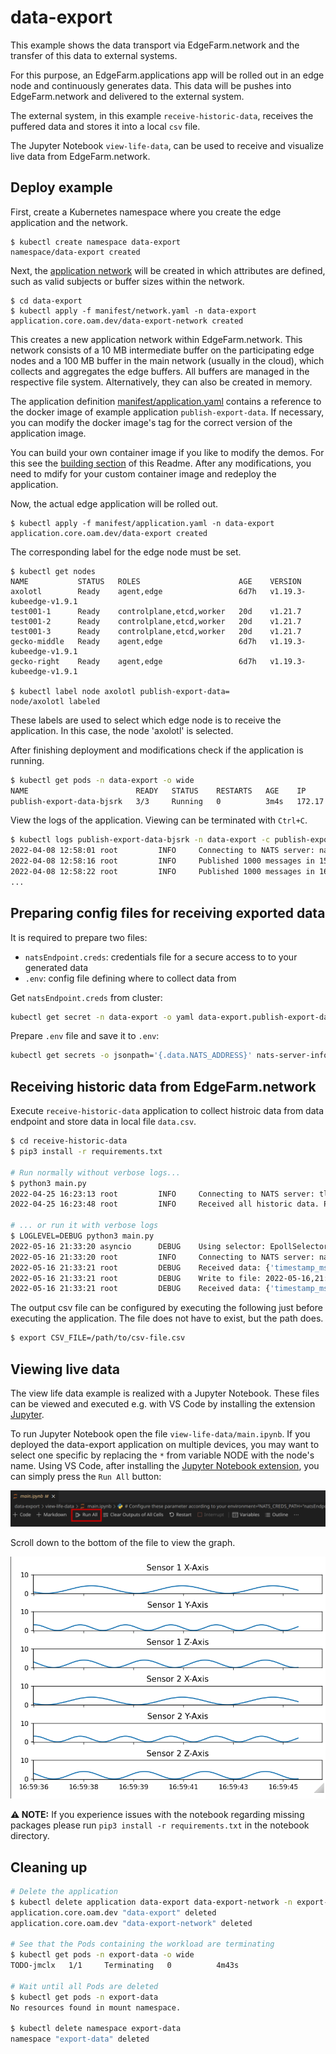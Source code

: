# data-export

This example shows the data transport via EdgeFarm.network and the transfer of this data to external systems.

For this purpose, an EdgeFarm.applications app will be rolled out in an edge node and continuously generates data. 
This data will be pushes into EdgeFarm.network and delivered to the external system.

The external system, in this example `receive-historic-data`, receives the puffered data and stores it into a local `csv` file.

The Jupyter Notebook `view-life-data`, can be used to receive and visualize live data from EdgeFarm.network.

## **Deploy example**

First, create a Kubernetes namespace where you create the edge application and the network.

```
$ kubectl create namespace data-export
namespace/data-export created
```

Next, the [application network](manifest/network.yaml) will be created in which attributes are defined, such as valid subjects or buffer sizes within the network.

```
$ cd data-export
$ kubectl apply -f manifest/network.yaml -n data-export
application.core.oam.dev/data-export-network created
```

This creates a new application network within EdgeFarm.network. This network consists of a 10 MB intermediate buffer on the participating edge nodes and a 100 MB buffer in the main network (usually in the cloud), which collects and aggregates the edge buffers.
All buffers are managed in the respective file system. Alternatively, they can also be created in memory.

The application definition [manifest/application.yaml](manifest/application.yaml) contains a reference to the docker image of example application `publish-export-data`. If necessary, you can modify the docker image's tag for the correct version of the application image. 

You can build your own container image if you like to modify the demos. For this see the [building section](../README.md#building-yourself) of this Readme.
After any modifications, you need to mdify for your custom container image and redeploy the application.

Now, the actual edge application will be rolled out.

```
$ kubectl apply -f manifest/application.yaml -n data-export
application.core.oam.dev/data-export created
```

The corresponding label for the edge node must be set.

```
$ kubectl get nodes
NAME           STATUS   ROLES                      AGE    VERSION
axolotl        Ready    agent,edge                 6d7h   v1.19.3-kubeedge-v1.9.1
test001-1      Ready    controlplane,etcd,worker   20d    v1.21.7
test001-2      Ready    controlplane,etcd,worker   20d    v1.21.7
test001-3      Ready    controlplane,etcd,worker   20d    v1.21.7
gecko-middle   Ready    agent,edge                 6d7h   v1.19.3-kubeedge-v1.9.1
gecko-right    Ready    agent,edge                 6d7h   v1.19.3-kubeedge-v1.9.1

$ kubectl label node axolotl publish-export-data=
node/axolotl labeled
```

These labels are used to select which edge node is to receive the application. In this case, the node 'axolotl' is selected.

After finishing deployment and modifications check if the application is running.

```bash
$ kubectl get pods -n data-export -o wide
NAME                        READY   STATUS    RESTARTS   AGE    IP           NODE        NOMINATED NODE   READINESS GATES
publish-export-data-bjsrk   3/3     Running   0          3m4s   172.17.0.2   rpi-snake   <none>           <none>
```

View the logs of the application. Viewing can be terminated with `Ctrl+C`.

```bash
$ kubectl logs publish-export-data-bjsrk -n data-export -c publish-export-data -f
2022-04-08 12:58:01 root         INFO     Connecting to NATS server: nats://leaf-nats.nats:4222
2022-04-08 12:58:16 root         INFO     Published 1000 messages in 15 seconds. Total size: 257750. Byte per Second:  17183.
2022-04-08 12:58:22 root         INFO     Published 1000 messages in 16 seconds. Total size: 257722. Byte per Second:  16107.
...
```

## **Preparing config files for receiving exported data**

It is required to prepare two files:
- `natsEndpoint.creds`: credentials file for a secure access to to your generated data
- `.env`: config file defining where to collect data from


Get `natsEndpoint.creds` from cluster:
```bash
kubectl get secret -n data-export -o yaml data-export.publish-export-data -o jsonpath='{.data.data-export-network\.creds}' | base64 --decode > natsEndpoint.creds
```

Prepare `.env` file and save it to `.env`:
```bash
kubectl get secrets -o jsonpath='{.data.NATS_ADDRESS}' nats-server-info | base64 --decode | xargs printf 'NATS_SERVER="%s"\n' > .env
```

## **Receiving historic data from EdgeFarm.network**

Execute `receive-historic-data` application to collect histroic data from data endpoint and store data in local file `data.csv`.

```bash
$ cd receive-historic-data
$ pip3 install -r requirements.txt

# Run normally without verbose logs...
$ python3 main.py
2022-04-25 16:23:13 root         INFO     Connecting to NATS server: tls://connect.ngs.global:4222
2022-04-25 16:23:48 root         INFO     Received all historic data. Proceed with live data.

# ... or run it with verbose logs
$ LOGLEVEL=DEBUG python3 main.py
2022-05-16 21:33:20 asyncio      DEBUG    Using selector: EpollSelector
2022-05-16 21:33:20 root         INFO     Connecting to NATS server: nats://hb001.edgefarm.io:4222
2022-05-16 21:33:21 root         DEBUG    Received data: {'timestamp_ms': 1652729464720, 'msg_id': 16174, 'sensor1': {'x': 0.129648, 'y': 0.50633, 'z': 0.058441}, 'sensor2': {'x': 0.129648, 'y': 0.50633, 'z': 0.058441}}
2022-05-16 21:33:21 root         DEBUG    Write to file: 2022-05-16,21:31:04.720000,0.129648,0.506330,0.058441,0.129648,0.506330,0.058441
2022-05-16 21:33:21 root         DEBUG    Received data: {'timestamp_ms': 1652729464739, 'msg_id': 16175, 'sensor1': {'x': 0.157909, 'y': 0.423882, 'z': 0.034252}, 'sensor2': {'x': 0.157909, 'y': 0.423882, 'z': 0.034252}}

```

The output csv file can be configured by executing the following just before executing the application. The file does not have to exist, but the path does.
```bash
$ export CSV_FILE=/path/to/csv-file.csv
```

## **Viewing live data**

The view life data example is realized with a Jupyter Notebook. These files can be viewed and executed e.g. with VS Code by installing the extension  [Jupyter](https://marketplace.visualstudio.com/items?itemName=ms-toolsai.jupyter).

To run Jupyter Notebook open the file `view-life-data/main.ipynb`.
If you deployed the data-export application on multiple devices, you may want to select one specific by replacing the `*` from variable NODE with the node's name. 
Using VS Code, after installing the [Jupyter Notebook extension](https://marketplace.visualstudio.com/items?itemName=ms-toolsai.jupyter), you can simply press the `Run All` button: 

![Run Jupyter Notebook](../docs/run-jupyter-notebook.png)

Scroll down to the bottom of the file to view the graph.

![Jupyter Output Example](../docs/data-export-jupyter-output.png)

**⚠ NOTE:** If you experience issues with the notebook regarding missing packages please run `pip3 install -r requirements.txt` in the notebook directory.

## Cleaning up

```bash
# Delete the application
$ kubectl delete application data-export data-export-network -n export-data
application.core.oam.dev "data-export" deleted
application.core.oam.dev "data-export-network" deleted

# See that the Pods containing the workload are terminating
$ kubectl get pods -n export-data -o wide
TODO-jmclx   1/1     Terminating   0          4m43s

# Wait until all Pods are deleted
$ kubectl get pods -n export-data
No resources found in mount namespace.

$ kubectl delete namespace export-data
namespace "export-data" deleted
```